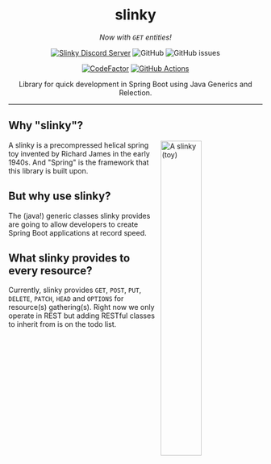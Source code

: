 <div align="center">

# slinky

*Now with `GET` entities!*

<a href="https://discord.gg/BmnxRpbt53"><img alt="Slinky Discord Server" src="https://img.shields.io/discord/918997996660740157?style=flat" /></a>
<img alt="GitHub" src="https://img.shields.io/github/license/paulo-e/slinky" />
<img alt="GitHub issues" src="https://img.shields.io/github/issues/paulo-e/slinky" />


<a href="https://www.codefactor.io/repository/github/paulo-e/slinky"><img alt="CodeFactor" src="https://www.codefactor.io/repository/github/paulo-e/slinky/badge"/></a>
<a href="https://github.com/paulo-e/slinky/actions/workflows/main.yml"><img alt="GitHub Actions" src="https://github.com/paulo-e/slinky/actions/workflows/main.yml/badge.svg"/></a>

Library for quick development in Spring Boot using Java Generics and Relection.

</div>

---

## Why "slinky"?

<a href="https://en.wikipedia.org/wiki/Slinky">
    <img align="right" width="40%" src="https://upload.wikimedia.org/wikipedia/commons/thumb/f/f3/2006-02-04_Metal_spiral.jpg/800px-2006-02-04_Metal_spiral.jpg" alt="A slinky (toy)">
</a>

A slinky is a precompressed helical spring toy invented by Richard James in the early 1940s. And "Spring" is the 
framework that this library is built upon.

## But why use slinky?

The (java!) generic classes slinky provides are going to allow developers to create Spring Boot applications at record 
speed.

## What slinky provides to every resource?

Currently, slinky provides `GET`, `POST`, `PUT`, `DELETE`, `PATCH`, `HEAD` and `OPTIONS` for resource(s) 
gathering(s). Right now we only operate in REST but adding RESTful classes to inherit from is on the todo list.
